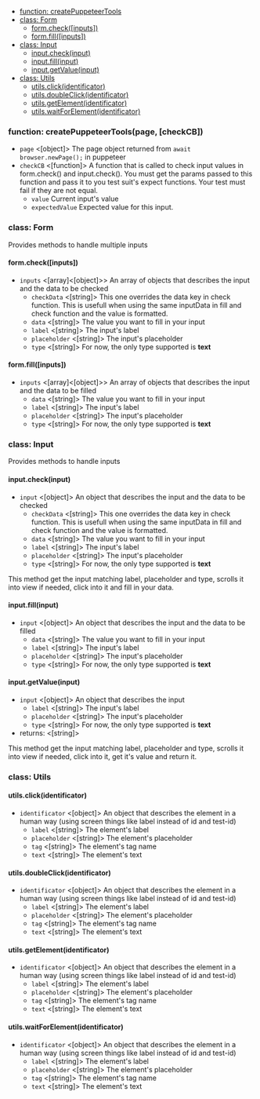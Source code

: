 - [function: createPuppeteerTools](#function-createpuppeteertoolspage-checkcb)
- [class: Form](#class-form)
  * [form.check([inputs])](#formcheckinputs)
  * [form.fill([inputs])](#formfillinputs)
- [class: Input](#class-input)
  * [input.check(input)](#inputcheckinput)
  * [input.fill(input)](#inputfillinput)
  * [input.getValue(input)](#inputgetvalueinput)
- [class: Utils](#class-utils)
  * [utils.click(identificator)](#utilsclickidentificator)
  * [utils.doubleClick(identificator)](#utilsdoubleclickidentificator)
  * [utils.getElement(identificator)](#utilsgetelementidentificator)
  * [utils.waitForElement(identificator)](#utilswaitforelementidentificator)

### function: createPuppeteerTools(page, [checkCB])
* `page` <[object]> The page object returned from `await browser.newPage();` in puppeteer
* `checkCB` <[function]> A function that is called to check input values in form.check() and input.check(). You must
get the params passed to this function and pass it to you test suit's expect functions. Your test must fail if they
are not equal.
  * `value` Current input's value
  * `expectedValue` Expected value for this input.

### class: Form
Provides methods to handle multiple inputs

#### form.check([inputs])
* `inputs` <[array]<[object]>> An array of objects that describes the input and the data to be checked
  * `checkData` <[string]> This one overrides the data key in check function. This is usefull
  when using the same inputData in fill and check function and the value is formatted.
  * `data` <[string]> The value you want to fill in your input
  * `label` <[string]> The input's label
  * `placeholder` <[string]> The input's placeholder
  * `type` <[string]> For now, the only type supported is **text**

#### form.fill([inputs])
* `inputs` <[array]<[object]>> An array of objects that describes the input and the data to be filled
  * `data` <[string]> The value you want to fill in your input
  * `label` <[string]> The input's label
  * `placeholder` <[string]> The input's placeholder
  * `type` <[string]> For now, the only type supported is **text**

### class: Input
Provides methods to handle inputs

#### input.check(input)
* `input` <[object]> An object that describes the input and the data to be checked
  * `checkData` <[string]> This one overrides the data key in check function. This is usefull
  when using the same inputData in fill and check function and the value is formatted.
  * `data` <[string]> The value you want to fill in your input
  * `label` <[string]> The input's label
  * `placeholder` <[string]> The input's placeholder
  * `type` <[string]> For now, the only type supported is **text**

This method get the input matching label, placeholder and type, scrolls it into view if needed,
click into it and fill in your data.

#### input.fill(input)
* `input` <[object]> An object that describes the input and the data to be filled
  * `data` <[string]> The value you want to fill in your input
  * `label` <[string]> The input's label
  * `placeholder` <[string]> The input's placeholder
  * `type` <[string]> For now, the only type supported is **text**

#### input.getValue(input)
* `input` <[object]> An object that describes the input
  * `label` <[string]> The input's label
  * `placeholder` <[string]> The input's placeholder
  * `type` <[string]> For now, the only type supported is **text**
* returns: <[string]>

This method get the input matching label, placeholder and type, scrolls it into view if needed,
click into it, get it's value and return it.

### class: Utils

#### utils.click(identificator)
* `identificator` <[object]> An object that describes the element in a human way (using screen things like label instead of id and test-id)
  * `label` <[string]> The element's label
  * `placeholder` <[string]> The element's placeholder
  * `tag` <[string]> The element's tag name
  * `text` <[string]> The element's text

#### utils.doubleClick(identificator)
* `identificator` <[object]> An object that describes the element in a human way (using screen things like label instead of id and test-id)
  * `label` <[string]> The element's label
  * `placeholder` <[string]> The element's placeholder
  * `tag` <[string]> The element's tag name
  * `text` <[string]> The element's text

#### utils.getElement(identificator)
* `identificator` <[object]> An object that describes the element in a human way (using screen things like label instead of id and test-id)
  * `label` <[string]> The element's label
  * `placeholder` <[string]> The element's placeholder
  * `tag` <[string]> The element's tag name
  * `text` <[string]> The element's text

#### utils.waitForElement(identificator)
* `identificator` <[object]> An object that describes the element in a human way (using screen things like label instead of id and test-id)
  * `label` <[string]> The element's label
  * `placeholder` <[string]> The element's placeholder
  * `tag` <[string]> The element's tag name
  * `text` <[string]> The element's text

